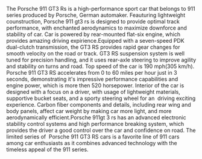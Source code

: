 The Porsche 911 GT3 Rs is a high-performance sport car that belongs to 911 series produced by Porsche, German automaker. Feauturing lightweight counstruction, Porsche 911 gt3 rs is designed to provide optimal track performance, with enchanted aerodynamics to maximize downforce and stability of car. Car is powered by rear-mounted flat-six engine, which provides amazing driving expirience.Equipped with a seven-speed PDK dual-clutch transmission, the GT3 RS provides rapid gear changes for smooth velocity on the road or track. GT3 RS suspension system is well tuned for precision handling, and it uses rear-axle steering to improve agility and stability on turns and road. Top speed of the car is 190 mph(305 km/h). Porsche 911 GT3 RS accelerates from 0 to 60 miles per hour just in 3 seconds, demonstrating it's impressive performance capabilities and engine power, which is more then 520 horsepower. Interior of the car is designed with a focus on a driver, with usage of lightweight materials, supportive bucket seats, and a sporty steering wheel for an  driving exciting experience. Carbon fiber components and details, including rear wing and body panels, affect car weight by making car more light, and more aerodynamically efficient.Porsche 911gt 3 rs has an advanced electronic stability control systems and high performance breaking system, which provides the driver a good control over the car and confidence on road. The limited series of  Porsche 911 GT3 RS cars is a favorite line of 911 cars among car enthusiasts as it combines advanced technology with the timeless appeal of the 911 series.
